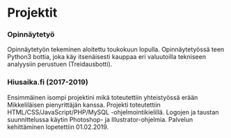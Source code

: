 # Projektit

<h3>Opinnäytetyö</h3>

Opinnäytetyön tekeminen aloitettu toukokuun lopulla. Opinnäytetyössä teen Python3 bottia, joka käy itsenäisesti kauppaa eri valuutoilla tekniseen analyysiin perustuen (Treidausbotti).

<h3>Hiusaika.fi (2017-2019)</h3>

Ensimmäinen isompi projektini mikä toteutettiin yhteistyössä erään Mikkeliläisen pienyrittäjän kanssa. Projekti toteutettiin HTML/CSS/JavaScript/PHP/MySQL -ohjelmointikielillä. Logojen ja taustan suunnittelussa käytin Photoshop- ja Illustrator-ohjelmia.
Palvelun kehittäminen lopetettiin 01.02.2019.
